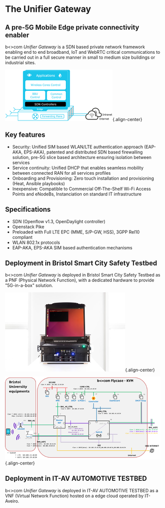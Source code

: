 <!-- TITLE: The Unifier Gateway -->
<!-- SUBTITLE: A quick summary of Unifier Gateway -->

# The Unifier Gateway
## A pre-5G Mobile Edge private connectivity enabler
b<>com *Unifier Gateway* is a SDN based private network framework enabling end to end broadband, IoT and WebRTC critical communications to be carried out in a full secure manner in small to medium size buildings or industrial sites. 

![Ugw 4](/uploads/ugw-4.png "Ugw 4"){.align-center}
## Key features
* Security: Unified SIM based WLAN/LTE authentication approach (EAP-AKA, EPS-AKA), patented and distributed SDN based firewalling solution, pre-5G slice based architecture ensuring isolation between services
* Service continuity: Unified DHCP that enables seamless mobility between connected RAN for all services profiles
* Onboarding and Provisioning: Zero touch installation and provisioning (Heat, Ansible playbooks)
* Inexpensive: Compatible to Commercial Off-The-Shelf Wi-Fi Access Points and eNodeBs, Instanciation on standard IT infrastructure

## Specifications
* SDN (Openflow v1.3, OpenDaylight controller)
* Openstack Pike
* Preloaded with Full LTE EPC (MME, S/P-GW, HSS), 3GPP Rel10 compliant
* WLAN 802.1x protocols
* EAP-AKA, EPS-AKA SIM based  authentication mechanisms

## Deployment in Bristol Smart City Safety Testbed
b<>com *Unifier Gateway* is deployed in Bristol Smart City Safety Testbed as a PNF (Physical Network Function), with a dedicated hardware to provide "5G-in-a-box" solution.

![5 Ginabox](/uploads/5-ginabox.png "5 Ginabox"){.align-center}

![Bristol](/uploads/bristol.png "Bristol"){.align-center}

## Deployment in IT-AV AUTOMOTIVE TESTBED
b<>com *Unifier Gateway* is deployed in IT-AV AUTOMOTIVE TESTBED as a VNF (Virtual Network Function) hosted on a edge cloud operated by IT-Aveiro.